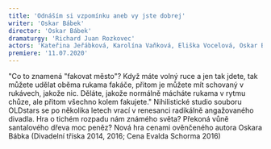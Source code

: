 ```yaml
---
title: 'Odnáším si vzpomínku aneb vy jste dobrej'
writer: 'Oskar Bábek'
director: 'Oskar Bábek'
dramaturgy: 'Richard Juan Rozkovec'
actors: 'Kateřina Jeřábková, Karolína Vaňková, Eliška Vocelová, Oskar Bábek, Jan Búrik a Richard Juan Rozkovec'
premiere: '11.07.2020'
---
```

"Co to znamená "fakovat město"? Když máte volný ruce a jen tak jdete, tak můžete udělat oběma rukama fakáče, přitom je můžete mít schovaný v rukávech, jakože nic. Děláte, jakože normálně mácháte rukama v rytmu chůze, ale přitom všechno kolem fakujete." Nihilistické studio souboru OLDstars se po několika letech vrací v renesanci radikálně angažovaného divadla. Hra o tichém rozpadu nám známého světa? Překoná vůně santalového dřeva moc peněz? Nová hra cenami ověnčeného autora Oskara Bábka (Divadelní tříska 2014, 2016; Cena Evalda Schorma 2016)
